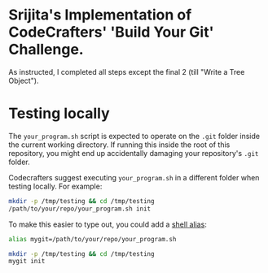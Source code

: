 # Srijita's Implementation of CodeCrafters' 'Build Your Git' Challenge.

As instructed, I completed all steps except the final 2 (till "Write a Tree Object"). 

# Testing locally

The `your_program.sh` script is expected to operate on the `.git` folder inside
the current working directory. If running this inside the root of this
repository, you might end up accidentally damaging your repository's `.git`
folder.

Codecrafters suggest executing `your_program.sh` in a different folder when testing
locally. For example:

```sh
mkdir -p /tmp/testing && cd /tmp/testing
/path/to/your/repo/your_program.sh init
```

To make this easier to type out, you could add a
[shell alias](https://shapeshed.com/unix-alias/):

```sh
alias mygit=/path/to/your/repo/your_program.sh

mkdir -p /tmp/testing && cd /tmp/testing
mygit init
```
